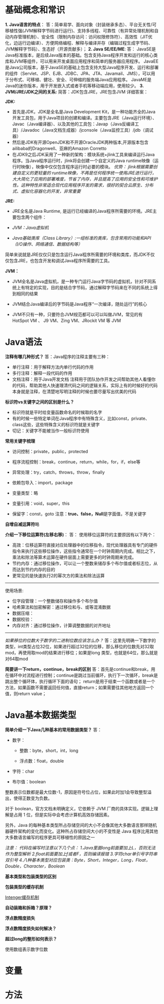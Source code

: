 # 基础概念和常识

**1. Java语言的特点**：
答：简单易学、面向对象（封装继承多态）、平台无关性/可移植性强(JVM解释字节码进行运行)、支持多线程、可靠性（有异常处理机制和自动内存管理机制）、安全性（限制内存访问：访问权限修饰符）、高效性（JIT优化，边运行边编译）、方便网络编程、解释与编译并存（编辑过程生成字节码、JVM解释字节码）、生态好（开源贡献多）；
**2. Java SE/EE/ME**:
答：
JavaSE是Java标准版本，是后续Java版本的基础。包含支持Java程序开发和运行的核心类库和JVM等组件，可以用来开发桌面应用程序和简单的服务器应用程序。
JavaEE是Java公司版本，基于JavaSE的基础上包含支持大型Java程序开发、运行和部署的组件（Servlet、JSP、EJB、JDBC、JPA、JTA、Javamail、JMS），可以用于分布式、可移植、健壮、安全、可伸缩的服务端Java应用程序。
JavaME是Java的迷你版本，用于开发嵌入式或者手机等移动端应用，使用较少。
**3. JVM/JRE/JDK之间的关系:**
简答：JDK包含JRE，JRE包含JVM
详细答案：

**JDK:**

- 首先是JDK，JDK是全名是Java Development Kit，是一种功能齐全的Java开发工具包，用于Java项目的创建和编译。主要包含JRE（Java运行环境）、Javac（Java编译器）、以及其他的工具包：Javap（Java反编译工具）/Javadoc（Java文档生成器）/jconsole（Java监控工具）/jdb（调试器）
- 然后是JDK有开源OpenJDK和不开源OracleJDK两种版本,开源版本包含ailibaba的Dragonwell、亚麻的Amazon Corretto
- 在JDK9之后JDK采用了一种新的架构：模块系统+jlink工具来编译运行Java程序。当Java程序运行时，jlink将会创建一个自定义的Java runtime映像（运行时映像），映像中仅仅包含程序运行时必要的模块。
	 *优势： jlink根据需要创建自定义的更轻量的 runtime映像，不再是任何程序统一使用JRE进行运行，大大简化了应用的部署难度，节省了内存，并且提高了应用的安全性和可维护性。这种特性非常适合现代应用程序开发的需求，很好的契合云原生、分布式、虚拟化容器化的开发，非常重要*

**JRE:**

- JRE全名是Java Runtime, 是运行已经编译的Java程序所需要的环境。JRE主要包含两个组件：

- *JVM：Java虚拟机*

- *Java基础类库（Class Library）:一组标准的类库，包含常用的功能和API（I/O操作、网络通信、数据结构等）*

简单来说就是JRE仅仅只是包含运行Java程序所需要的环境和类库，而JDK不仅仅包含JRE，也包含开发和调试Java程序所需要的工具。

**JVM：**

- JVM全名是Java虚拟机，是一种专门运行Java字节码的虚拟机，针对不同系统上有特定的实现，目的是结合字节码，通过解释字节码来在不同的系统上得到相同的结果

- JVM结合Java编译后的字节码是Java程序“一次编译，随处运行”的核心

- JVM不只有一种，只要符合JVM规范都可以可以叫做JVM，常见的有HotSpot VM 、 J9 VM、Zing VM、JRockit VM 等 JVM

# Java语法
**注释有哪几种形式？**
答：Java程序的注释主要有三种：
- 单行注释：用于解释方法内单行代码的作用
- 多行注释：解释一段代码的作用
- 文档注释：用于Java开发文档
注释用于团队协作开发之间帮助其他人看懂你的代码，帮助其他人快速理清代码之间的逻辑关系，实际上有的时候好的代码本身就是注释，在清楚地写明注释的时候也要尽量写出优美的代码

**标识符vs关键字之间的区别是什么？**

- 标识符就是平时给变量函数命名的时候取的名字
- 有的时候一些特定单词在Java程序中有特殊含义，比如const，private、class这些，这些特殊含义的标识符就是关键字
- 切记：关键字不能被当作一般标识符使用

**常用关键字梳理**

- 访问控制：private，public，protected

- 程序流程控制：break，continue，return，while，for，if，else等

- 异常处理：try，catch，throws，throw，finally

- 依赖包导入：import，package

- 变量类型：略

- 变量引用：void，super，this

- 保留字：const，goto
注意：**true、false，Null**是字面值，不是关键字

**自增自减运算符**略

**介绍一下移位运算符(左移右移)**：
答：
使用移位运算符的主要原因有以下两个：
- 高效：位移运算符直接对应处理器中的位移指令，现代处理器具有专门的硬件指令来执行这些移位操作，这些指令通常在一个时钟周期内完成。相比之下，乘法和除法等算术运算在硬件层面上需要更多的时钟周期来完成。
- 节约内存：通过移位操作，可以让一个整数来储存多个布尔值或者标志位，从而达到节约内存的目的
- 更常见的是快速执行2的幂次方的乘法和除法运算

------
使用场景:
- 位字段管理：一个整数储存和操作多个布尔值
- 哈希算法和加密解密：通过移位和与、或等混淆数据
- 数据压缩：
- 数据校验：
- 内存对齐：通过移位操作，计算调整数据的对齐地址

------
*如果移位的位数大于数字的二进制位数应该怎么办？*
答：这里先明确一下数字的类型，int类型占位32位，如果进行超过32位的位移，那么移位的位数先对32取mod，再使用取mod的结果进行移位；如果是long 类型，也就是64位，那么就是对64取mod

**简要讲一下return，continue，break的区别**
答：首先是continue和break，用在循环中对流程进行控制；continue是跳过当前循环，执行下一次循环，break是跳出整个循环体，执行循环下面的语句；
return是用于结束一个函数或者是一个方法，如果函数不需要返回任何值，直接return；如果需要往其他地方返回一个值，则return value；

# Java基本数据类型
**简单介绍一下Java几种基本的常用数据类型？**
答：

- 数字：

  - 整数：byte，short，int，long

  - 浮点数：float，double

- 字符：char

- 布尔值：boolean

整数表示位数都是最大位数-1，原因是符号位占位，如果此时加1会导致整型溢出，使得正数变为负数。

对于 boolean，官方文档未明确定义，它依赖于 JVM 厂商的具体实现。逻辑上理解是占用 1 位，但是实际中会考虑计算机高效存储因素。

另外，Java 的每种基本类型所占存储空间的大小不会像其他大多数语言那样随机器硬件架构的变化而变化。这种所占存储空间大小的不变性是 Java 程序比用其他大多数语言编写的程序更具可移植性的原因之一

*注意：
代码在编写时注意以下几个点：
1.Java里面long前面要加上L，否则无法作为整型解析
2.float前面要加上f或者F，否则编译报错
3.字符char单引号字符串双引号
4.八种基本类型对应包装类：Byte，Short，Integer，Long，Float，Double，Character，Boolean*

**基本类型和包装类型的区别**

**包装类型的缓存机制**

[Intenger缓存机制](https://www.cnblogs.com/rouqinglangzi/p/8848607.html#_lab2_2_0)

**自动装箱和拆箱？原理？**

**浮点数精度损失**

**浮点数精度损失如何解决？**

**超过long的整形如何表示？**

使用数组表示数字位数

# 变量

# 方法